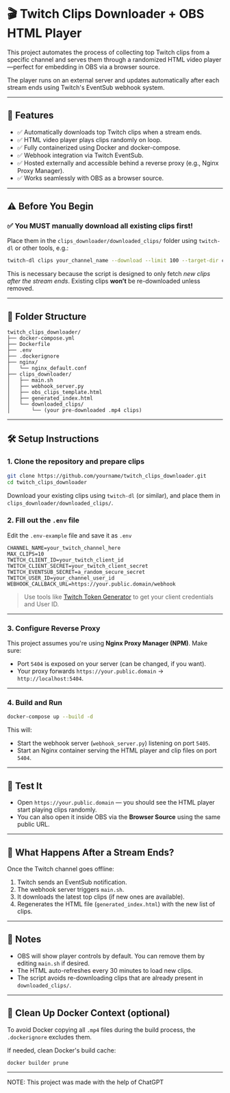 # 🎬 Twitch Clips Downloader + OBS HTML Player

This project automates the process of collecting top Twitch clips from a specific channel and serves them through a randomized HTML video player—perfect for embedding in OBS via a browser source.

The player runs on an external server and updates automatically after each stream ends using Twitch's EventSub webhook system.

---

## 🔧 Features

* ✅ Automatically downloads top Twitch clips when a stream ends.
* ✅ HTML video player plays clips randomly on loop.
* ✅ Fully containerized using Docker and docker-compose.
* ✅ Webhook integration via Twitch EventSub.
* ✅ Hosted externally and accessible behind a reverse proxy (e.g., Nginx Proxy Manager).
* ✅ Works seamlessly with OBS as a browser source.

---

## ⚠️ Before You Begin

### ✅ You MUST manually download all existing clips first!

Place them in the `clips_downloader/downloaded_clips/` folder using `twitch-dl` or other tools, e.g.:

```bash
twitch-dl clips your_channel_name --download --limit 100 --target-dir clips_downloader/downloaded_clips
```

This is necessary because the script is designed to only fetch *new clips after the stream ends*. Existing clips **won’t** be re-downloaded unless removed.

---

## 📁 Folder Structure

```
twitch_clips_downloader/
├── docker-compose.yml
├── Dockerfile
├── .env
├── .dockerignore
├── nginx/
│   └── nginx_default.conf
├── clips_downloader/
│   ├── main.sh
│   ├── webhook_server.py
│   ├── obs_clips_template.html
│   ├── generated_index.html
│   └── downloaded_clips/
│       └── (your pre-downloaded .mp4 clips)
```

---

## 🛠️ Setup Instructions

### 1. Clone the repository and prepare clips

```bash
git clone https://github.com/yourname/twitch_clips_downloader.git
cd twitch_clips_downloader
```

Download your existing clips using `twitch-dl` (or similar), and place them in `clips_downloader/downloaded_clips/`.

### 2. Fill out the `.env` file

Edit the `.env-example` file and save it as `.env`

```dotenv
CHANNEL_NAME=your_twitch_channel_here
MAX_CLIPS=10
TWITCH_CLIENT_ID=your_twitch_client_id
TWITCH_CLIENT_SECRET=your_twitch_client_secret
TWITCH_EVENTSUB_SECRET=a_random_secure_secret
TWITCH_USER_ID=your_channel_user_id
WEBHOOK_CALLBACK_URL=https://your.public.domain/webhook
```

> Use tools like [Twitch Token Generator](https://twitchtokengenerator.com/) to get your client credentials and User ID.

---

### 3. Configure Reverse Proxy

This project assumes you're using **Nginx Proxy Manager (NPM)**. Make sure:

* Port `5404` is exposed on your server (can be changed, if you want).
* Your proxy forwards `https://your.public.domain` → `http://localhost:5404`.

---

### 4. Build and Run

```bash
docker-compose up --build -d
```

This will:

* Start the webhook server (`webhook_server.py`) listening on port `5405`.
* Start an Nginx container serving the HTML player and clip files on port `5404`.

---

## 🧪 Test It

* Open `https://your.public.domain` — you should see the HTML player start playing clips randomly.
* You can also open it inside OBS via the **Browser Source** using the same public URL.

---

## 🔁 What Happens After a Stream Ends?

Once the Twitch channel goes offline:

1. Twitch sends an EventSub notification.
2. The webhook server triggers `main.sh`.
3. It downloads the latest top clips (if new ones are available).
4. Regenerates the HTML file (`generated_index.html`) with the new list of clips.

---

## 📌 Notes

* OBS will show player controls by default. You can remove them by editing `main.sh` if desired.
* The HTML auto-refreshes every 30 minutes to load new clips.
* The script avoids re-downloading clips that are already present in `downloaded_clips/`.

---

## 🧹 Clean Up Docker Context (optional)

To avoid Docker copying all `.mp4` files during the build process, the `.dockerignore` excludes them.

If needed, clean Docker's build cache:

```bash
docker builder prune
```

---
NOTE: This project was made with the help of ChatGPT
